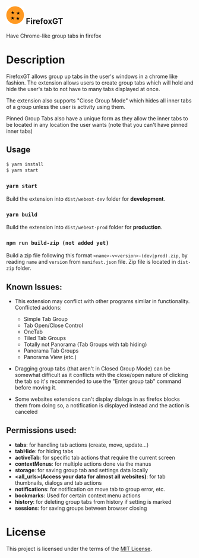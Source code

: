 ## <h2><a href="" target="_blank" rel="noopener noreferrer"><img width="48" src="icons/group_tab_icon.png" alt="FirefoxGT"></a> FirefoxGT</h2>

Have Chrome-like group tabs in firefox

# Description

FirefoxGT allows group up tabs in the user's windows in a chrome like fashion. The extension allows users to create group tabs which will hold and hide the user's tab to not have to many tabs displayed at once.

The extension also supports "Close Group Mode" which hides all inner tabs of a group unless the user is activity using them.

Pinned Group Tabs also have a unique form as they allow the inner tabs to be located in any location the user wants (note that you can't have pinned inner tabs)

## Usage

```bash
$ yarn install
$ yarn start
```

### `yarn start`

Build the extension into `dist/webext-dev` folder for **development**.

### `yarn build`

Build the extension into `dist/webext-prod` folder for **production**.

### `npm run build-zip (not added yet)`

Build a zip file following this format `<name>-v<version>-(dev|prod).zip`, by reading `name` and `version` from `manifest.json` file.
Zip file is located in `dist-zip` folder.

## Known Issues:

- This extension may conflict with other programs similar in functionality.
  Conflicted addons:

  - Simple Tab Group
  - Tab Open/Close Control
  - OneTab
  - Tiled Tab Groups
  - Totally not Panorama (Tab Groups with tab hiding)
  - Panorama Tab Groups
  - Panorama View (etc.)

- Dragging group tabs (that aren't in Closed Group Mode) can be somewhat difficult as it conflicts with the close/open nature of clicking the tab so it's recommended to use the "Enter group tab" command before moving it.

- Some websites extensions can't display dialogs in as firefox blocks them from doing so, a notification is displayed instead and the action is canceled

## Permissions used:

- **tabs**: for handling tab actions (create, move, update...)
- **tabHide**: for hiding tabs
- **activeTab**: for specific tab actions that require the current screen
- **contextMenus**: for multiple actions done via the manus
- **storage**: for saving group tab and settings data locally
- **<all_urls>(Access your data for almost all websites)**: for tab thumbnails, dialogs and tab actions
- **notifications**: for notification on move tab to group error, etc.
- **bookmarks**: Used for certain context menu actions
- **history**: for deleting group tabs from history if setting is marked
- **sessions**: for saving groups between browser closing

# License

This project is licensed under the terms of the [MIT License](LICENSE).
